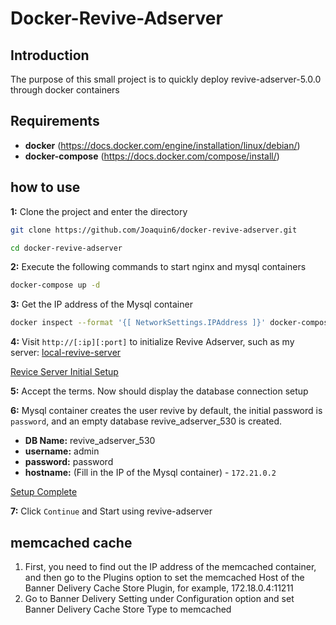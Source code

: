 # Docker-Revive-Adserver

## Introduction

The purpose of this small project is to quickly deploy revive-adserver-5.0.0 through docker containers

## Requirements

- **docker** (https://docs.docker.com/engine/installation/linux/debian/)
- **docker-compose** (https://docs.docker.com/compose/install/)

## how to use

**1:** Clone the project and enter the directory

```sh
git clone https://github.com/Joaquin6/docker-revive-adserver.git
```

```sh
cd docker-revive-adserver
```

**2:** Execute the following commands to start nginx and mysql containers

```sh
docker-compose up -d
```

**3:** Get the IP address of the Mysql container

```sh
docker inspect --format '{[ NetworkSettings.IPAddress ]}' docker-compose-revive-adserver_db_1
```

**4:** Visit `http://[:ip][:port]` to initialize Revive Adserver, such as my server: [local-revive-server](http://adserver.revive.io:8000/)

[Revice Server Initial Setup](./assets/revive-server-initial-setup.png)

**5:** Accept the terms. Now should display the database connection setup

**6:** Mysql container creates the user revive by default, the initial password is `password`, and an empty database revive_adserver_530 is created.

- **DB Name:** revive_adserver_530
- **username:** admin
- **password:** password
- **hostname:** (Fill in the IP of the Mysql container) - `172.21.0.2`

[Setup Complete](./assets/revive-server-initial-setup-complete.png)

**7:** Click `Continue` and Start using revive-adserver

## memcached cache

1. First, you need to find out the IP address of the memcached container, and then go to the Plugins option to set the memcached Host of the Banner Delivery Cache Store Plugin, for example, 172.18.0.4:11211
2. Go to Banner Delivery Setting under Configuration option and set Banner Delivery Cache Store Type to memcached
